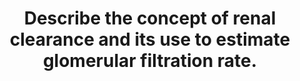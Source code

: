 ---
title: "Describe the concept of renal clearance and its use to estimate glomerular filtration rate."
entityType: SAQ
exam: PEX
college: ANZCA
year: 2004
sitting: A
question: 13
passRate: 69
EC_expectedDomains:
- "Candidates were expected to provide some definition of clearance, with some detail on how the elements of function of the kidney relate to clearance. These include filtration and tubular reabsorption and secretion."
- "Inclusion of some basic formula about how clearance relates to plasma concentration and urinary volume and concentration was an important inclusion in the answer."
- "The properties required of a marker, ideal for use in the measurement of glomerular filtration rate was well described by the majority of candidates, and was an important part of the answer. Most candidates included discussion of specific examples which can be used, such as inulin and creatinine."
EC_extraCredit:
- "Renal clearance is a basic physiological concept, and its translation into glomerular filtration rate is a straight-forward application of this concept."
EC_errorsCommon:
- "The inclusion of any discussion about glomerular filtration and tubular function was a common omission in a number of answers. In a number of cases, extensive detail was provided on the mechanisms of filtration at the glomerulus, but this did not attract significant additional marks."
- "Quite a number of candidates included an extensive derivation of this formula, but omitted more important facts."
- "Whilst this was generally done well, an understanding of the relationship between creatinine concentrations, creatinine clearance, and glomerular filtration rate was not always apparent."
---